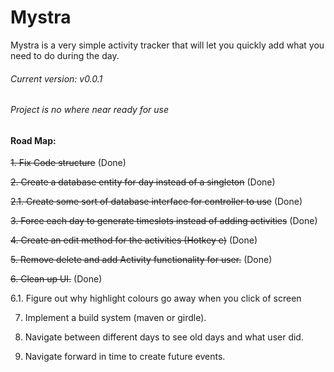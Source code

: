 # Mystra
Mystra is a very simple activity tracker that will let you quickly add what you need to do during the day.


###### Current version: v0.0.1
###### Project is no where near ready for use

#### Road Map:

~~1. Fix Code structure~~ (Done)

~~2. Create a database entity for day instead of a singleton~~ (Done)

~~2.1. Create some sort of database interface for controller to use~~ (Done)

~~3. Force each day to generate timeslots instead of adding activities~~ (Done)

~~4. Create an edit method for the activities (Hotkey e)~~ (Done)

~~5. Remove delete and add Activity functionality for user.~~ (Done)

~~6. Clean up UI.~~ (Done)

6.1. Figure out why highlight colours go away when you click of screen

7. Implement a build system (maven or girdle).

8. Navigate between different days to see old days and what user did.

9. Navigate forward in time to create future events.


